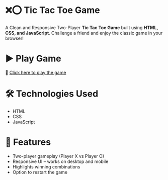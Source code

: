 # ❌⭕ Tic Tac Toe Game

A Clean and Responsive Two-Player **Tic Tac Toe Game** built using **HTML, CSS, and JavaScript**. Challenge a friend and enjoy the classic game in your browser!

# ▶️ Play Game

🔗 [Click here to play the game](https://abdullahshabir31.github.io/Tic-Tac-Toe-Game/)

# 🛠️ Technologies Used

- HTML
- CSS
- JavaScript

# 📌 Features

- Two-player gameplay (Player X vs Player O)
- Responsive UI – works on desktop and mobile
- Highlights winning combinations
- Option to restart the game
